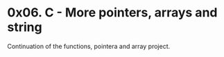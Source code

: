 # 0x06. C - More pointers, arrays and string

Continuation of the functions, pointera and array project.

